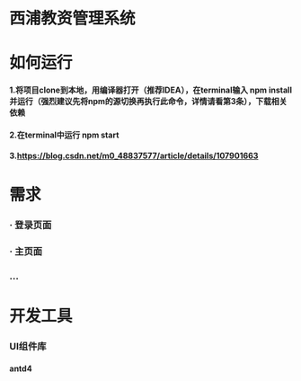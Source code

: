 # 西浦教资管理系统

# 如何运行
#### 1.将项目clone到本地，用编译器打开（推荐IDEA），在terminal输入 npm install 并运行（强烈建议先将npm的源切换再执行此命令，详情请看第3条），下载相关依赖
#### 2.在terminal中运行 npm start
#### 3.https://blog.csdn.net/m0_48837577/article/details/107901663
# 需求

### · 登录页面
### · 主页面
### ...

# 开发工具
### UI组件库
#### antd4
